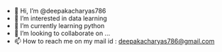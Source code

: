 - 👋 Hi, I’m @deepakacharyas786
- 👀 I’m interested in data learning
- 🌱 I’m currently learning python
- 💞️ I’m looking to collaborate on ...
- 📫 How to reach me on my mail id : deepakacharyas786@gmail.com

<!---
deepakacharyas786/deepakacharyas786 is a ✨ special ✨ repository because its `README.md` (this file) appears on your GitHub profile.
You can click the Preview link to take a look at your changes.
--->
